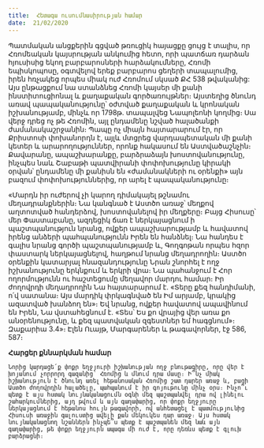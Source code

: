 ```yaml
---
title:  Հետագա ուսումնասիրության համար
date:  21/02/2020
---
```


Պատմական անցքերին գցված թռուցիկ հայացքը ցույց է տալիս, որ Հռոմեական կայսրության անկումից հետո, որի պատճառ դարձան հյուսիսից եկող բարբարոսների հարձակումները, Հռոմի եպիսկոպոսը, օգտվելով երեք բարբարոս ցեղերի տապալումից, իրեն հռչակեց որպես միակ ուժ Հռոմում սկսած ՔՀ 538 թվականից: Այս ընթացքում նա ստանձնեց Հռոմի կայսեր մի քանի ինստիտուցիոնալ և քաղաքական գործառույթներ։ Այստեղից ծնունդ առավ պապականությունը՝ օժտված քաղաքական և կրոնական իշխանությամբ, մինչև որ 1798թ. տապալվեց Նապոլեոնի կողմից։ Սա վերջ դրեց ոչ թե Հռոմին, այլ ընդամենը նշված հալածանքի ժամանակաշրջանին։ Պապը ոչ միայն հայտարարում էր, որ Քրիստոսի փոխանորդն է, այլև մտցրեց վարդապետական մի քանի կետեր և արարողություններ, որոնք հակասում են Աստվածաշնչին։ Քավարանը, ապաշխարանքը, բարձրաձայն խոստովանությունը, ինչպես նաև Շաբաթի պատվիրանի փոփոխությունը կիրակի օրվան՝ ընդամենը մի քանիսն են «ժամանակների ու օրենքի» այն բազում փոփոխություններից, որ արել է պապականությունը։

«Մարդն իր ուժերով չի կարող դիմակայել թշնամու մեղադրանքներին։ Նա կանգնած է Աստծո առաջ՝ մեղքով աղտոտված հանդերձով, խոստովանելով իր մեղքերը։ Բայց Հիսուսը՝ մեր Փաստաբանը, ազդեցիկ ճառ է ներկայացնում ի պաշտպանություն նրանց, ովքեր ապաշխարությամբ և հավատով իրենց անձերի պահպանությունն Իրեն են հանձնել։ Նա հանդես է գալիս նրանց գործի պաշտպանությամբ և, Գողգոթան որպես հզոր փաստարկ ներկայացնելով, հաղթում նրանց մեղադրողին։ Աստծո օրենքին կատարյալ հնազանդությունը Նրան շնորհել է ողջ իշխանությունը երկնքում և երկրի վրա։ Նա պահանջում է Հոր ողորմությունն ու հաշտեցումը մեղավոր մարդու համար։ Իր ժողովրդի մեղադրողին Նա հայտարարում է. «Տերը քեզ hանդիմանի, ո՛վ սատանա։ Այս մարդիկ փրկագնված են Իմ արյամբ, կրակից ազատված խանձող են»։ Եվ նրանց, ովքեր հավատով ապավինում են Իրեն, Նա վստահեցնում է. «Տես՝ Ես քո վրայից վեր առա քո անօրենությունը, և քեզ պատվական զգեստներ եմ հագցնում»։ Զաքարիա 3.4»։ Էլեն Ուայթ, Մարգարեներ և թագավորներ, էջ 586, 587։

**Հարցեր քննարկման համար**

`Նորից կարդացե՛ք փոքր եղջյուրի իշխանության ողջ բնութագիրը, որը վեր է խոյանում չորրորդ գազանից՝ Հռոմից և մնում դրա մասը։ Ի՞նչ միակ իշխանություն է ծնունդ առել հեթանոսական Հռոմից շատ դարեր առաջ և, բացի Աստծո ժողովրդին հալածելը, պահպանում է իր գոյութունը մինչ օրս։ Ինչո՞ւ պետք է այս հստակ նույնականացումն օգնի մեզ պաշտպանվել դրա ով լինելու շահարկումներից, այդ թվում և այն գաղափարից, որ փոքր եղջյուրը ներկայացնում է հեթանոս հույն թագավորի, ով անհետացել է պատմությունից Հիսուսի առաջին գալուստից ավելի քան մեկուկես դար առաջ։ Այս հստակ նույնականացնող նշաններն ինչպե՞ս պետք է պաշտպանեն մեզ նաև այն գաղափարից, թե փոքր եղջյուրն ապագա մի ուժ է, որը դեռևս պետք է գլուխ բարձրացնի։`
